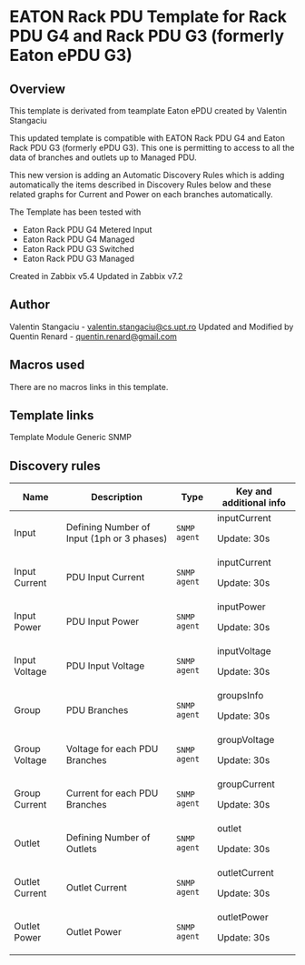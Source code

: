 # EATON Rack PDU Template for Rack PDU G4 and Rack PDU G3 (formerly Eaton ePDU G3)

## Overview

This template is derivated from teamplate Eaton ePDU created by Valentin Stangaciu

This updated template is compatible with EATON Rack PDU G4 and Eaton Rack PDU G3 (formerly ePDU G3). This one is permitting to access to all the data of branches and outlets up to Managed PDU.

This new version is adding an Automatic Discovery Rules which is adding automatically the items described in Discovery Rules below and these related graphs for Current and Power on each branches automatically.


The Template has been tested with 
- Eaton Rack PDU G4 Metered Input
- Eaton Rack PDU G4 Managed
- Eaton Rack PDU G3 Switched
- Eaton Rack PDU G3 Managed


Created in Zabbix v5.4
Updated in Zabbix v7.2



## Author

Valentin Stangaciu - valentin.stangaciu@cs.upt.ro
Updated and Modified by 
Quentin Renard - quentin.renard@gmail.com

## Macros used

There are no macros links in this template.

## Template links

Template Module Generic SNMP

## Discovery rules

|Name|Description|Type|Key and additional info|
|----|-----------|----|----|
|Input|<p>Defining Number of Input (1ph or 3 phases)</p>|`SNMP agent`|inputCurrent<p>Update: 30s</p>|
|Input Current|<p>PDU Input Current</p>|`SNMP agent`|inputCurrent<p>Update: 30s</p>|
|Input Power|<p>PDU Input Power</p>|`SNMP agent`|inputPower<p>Update: 30s</p>|
|Input Voltage|<p>PDU Input Voltage</p>|`SNMP agent`|inputVoltage<p>Update: 30s</p>|
|Group|<p>PDU Branches</p>|`SNMP agent`|groupsInfo<p>Update: 30s</p>|
|Group Voltage|<p>Voltage for each PDU Branches</p>|`SNMP agent`|groupVoltage<p>Update: 30s</p>|
|Group Current|<p>Current for each PDU Branches</p>|`SNMP agent`|groupCurrent<p>Update: 30s</p>|
|Outlet|<p>Defining Number of Outlets</p>|`SNMP agent`|outlet<p>Update: 30s</p>|
|Outlet Current|<p>Outlet Current</p>|`SNMP agent`|outletCurrent<p>Update: 30s</p>|
|Outlet Power|<p>Outlet Power</p>|`SNMP agent`|outletPower<p>Update: 30s</p>|
